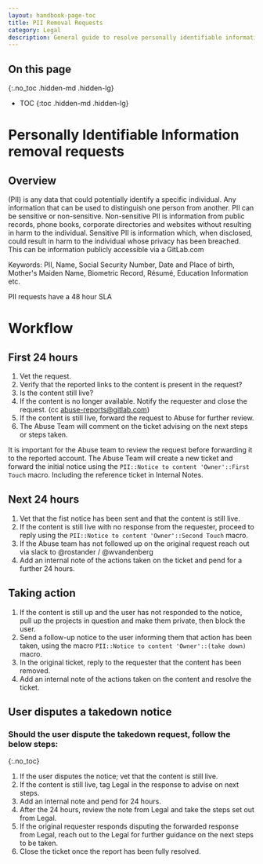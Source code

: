 ```yaml
---
layout: handbook-page-toc
title: PII Removal Requests
category: Legal
description: General guide to resolve personally identifiable information removal requests
---
```


## On this page
{:.no_toc .hidden-md .hidden-lg}

- TOC
{:toc .hidden-md .hidden-lg}

# Personally Identifiable Information removal requests

## Overview

(PII) is any data that could potentially identify a specific individual. Any information that can be used to distinguish one person from another. PII can be sensitive or non-sensitive. Non-sensitive PII is information from public records, phone books, corporate directories and websites without resulting in harm to the individual. Sensitive PII is information which, when disclosed, could result in harm to the individual whose privacy has been breached. This can be information publicly accessible via a GitLab.com

Keywords:  PII, Name, Social Security Number, Date and Place of birth, Mother's Maiden Name, Biometric Record, Résumé, Education Information etc.

PII requests have a 48 hour SLA

# Workflow

## First 24 hours

1. Vet the request.
1. Verify that the reported links to the content is present in the request?
1. Is the content still live?
1. If the content is no longer available. Notify the requester and close the request. (cc abuse-reports@gitlab.com)
1. If the content is still live, forward the request to Abuse for further review.
1. The Abuse Team will comment on the ticket advising on the next steps or steps taken.

It is important for the Abuse team to review the request before forwarding it to the reported account.  The Abuse Team will create a new ticket and forward the initial notice using the  `PII::Notice to content 'Owner'::First Touch` macro.  Including the reference ticket in Internal Notes.

## Next 24 hours

1. Vet that the fist notice has been sent and that the content is still live.
1. If the content is still live with no response from the requester, proceed to reply using the `PII::Notice to content 'Owner'::Second Touch` macro.
1. If the Abuse team has not followed up on the original request reach out via slack to @rostander / @wvandenberg
1. Add an internal note of the actions taken on the ticket and pend for a further 24 hours.

## Taking action

1. If the content is still up and the user has not responded to the notice, pull up the projects in question and make them private, then block the user.
1. Send a follow-up notice to the user informing them that action has been taken, using the macro `PII::Notice to content 'Owner'::(take down)` macro.
1. In the original ticket, reply to the requester that the content has been removed.
1. Add an internal note of the actions taken on the content and resolve the ticket.

## User disputes a takedown notice

### Should the user dispute the takedown request, follow the below steps:
{:.no_toc}

1. If the user disputes the notice; vet that the content is still live.
1. If the content is still live, tag Legal in the response to advise on next steps.
1. Add an internal note and pend for 24 hours.
1. After the 24 hours, review the note from Legal and take the steps set out from Legal.
1. If the original requester responds disputing the forwarded response from Legal, reach out to the Legal for further guidance on the next steps to be taken.
1. Close the ticket once the report has been fully resolved.
